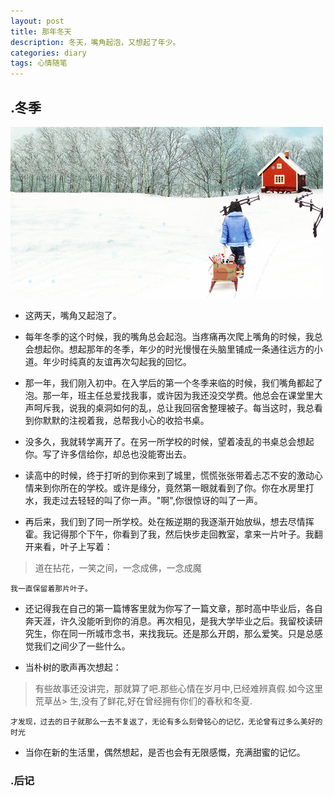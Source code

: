 ```yaml
---
layout: post
title: 那年冬天
description: 冬天，嘴角起泡，又想起了年少。
categories: diary
tags: 心情随笔
---
```


## .冬季
![Alt winter](../static/images/blog/2012-12-13.jpg)

+ 这两天，嘴角又起泡了。

+ 每年冬季的这个时候，我的嘴角总会起泡。当疼痛再次爬上嘴角的时候，我总会想起你。想起那年的冬季，年少的时光慢慢在头脑里铺成一条通往远方的小道。年少时纯真的友谊再次勾起我的回忆。

+ 那一年，我们刚入初中。在入学后的第一个冬季来临的时候，我们嘴角都起了泡。那一年，班主任总爱找我事，或许因为我还没交学费。他总会在课堂里大声呵斥我，说我的桌洞如何的乱，总让我回宿舍整理被子。每当这时，我总看到你默默的注视着我，总帮我小心的收拾书桌。

+ 没多久，我就转学离开了。在另一所学校的时候，望着凌乱的书桌总会想起你。写了许多信给你，却总也没能寄出去。

+ 读高中的时候，终于打听的到你来到了城里，慌慌张张带着忐忑不安的激动心情来到你所在的学校。或许是缘分，竟然第一眼就看到了你。你在水房里打水，我走过去轻轻的叫了你一声。"啊",你很惊讶的叫了一声。

+ 再后来，我们到了同一所学校。处在叛逆期的我逐渐开始放纵，想去尽情挥霍。我记得那个下午，你看到了我，然后快步走回教室，拿来一片叶子。我翻开来看，叶子上写着：
> 道在拈花，一笑之间，一念成佛，一念成魔

	我一直保留着那片叶子。

+ 还记得我在自己的第一篇博客里就为你写了一篇文章，那时高中毕业后，各自奔天涯，许久没能听到你的消息。再次相见，是我大学毕业之后。我留校读研究生，你在同一所城市念书，来找我玩。还是那么开朗，那么爱笑。只是总感觉我们之间少了一些什么。

+ 当朴树的歌声再次想起：
> 有些故事还没讲完，那就算了吧.那些心情在岁月中,已经难辨真假.如今这里荒草丛> 生,没有了鲜花,好在曾经拥有你们的春秋和冬夏.

	才发现，过去的日子就那么一去不复返了，无论有多么刻骨铭心的记忆，无论曾有过多么美好的时光

+ 当你在新的生活里，偶然想起，是否也会有无限感慨，充满甜蜜的记忆。


### .后记


